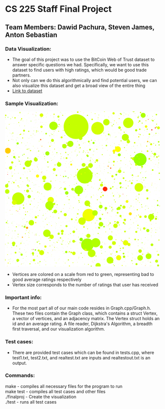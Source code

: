 # CS 225 Staff Final Project
## Team Members: Dawid Pachura, Steven James, Anton Sebastian


### Data Visualization:
 - The goal of this project was to use the BitCoin Web of Trust dataset to answer specific questions we had. Specifically, we want to use this dataset to find          users with high ratings, which would be good trade partners.
 - Not only can we do this algorithmically and find potential users, we can also visualize this dataset and get a broad view of the entire thing
 - [Link to dataset](http://snap.stanford.edu/data/soc-sign-bitcoin-otc.html)
 
 ### Sample Visualization:
 ![Sample Output](output.png)
  - Vertices are colored on a scale from red to green, representing bad to good average ratings respectively
  - Vertex size corresponds to the number of ratings that user has received 



### Important info:
 - For the most part all of our main code resides in Graph.cpp/Graph.h. These two files contain the Graph class, which contains a struct Vertex, a vector
   of vertices, and an adjacency matrix. The Vertex struct holds an id and an average rating. A file reader, Dijkstra's Algorithm, a breadth first traversal,
   and our visualization algorithm. 
 
 
 ### Test cases:
 - There are provided test cases which can be found in tests.cpp, where test1.txt, test2.txt, and realtest.txt are inputs and realtestout.txt is an output. 


### Commands:
make - compiles all necessary files for the program to run  
make test - compiles all test cases and other files  
./finalproj - Create the visualization  
./test - runs all test cases

